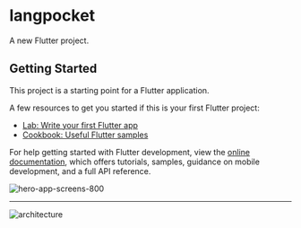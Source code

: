 # langpocket

A new Flutter project.

## Getting Started

This project is a starting point for a Flutter application.

A few resources to get you started if this is your first Flutter project:

- [Lab: Write your first Flutter app](https://docs.flutter.dev/get-started/codelab)
- [Cookbook: Useful Flutter samples](https://docs.flutter.dev/cookbook)

For help getting started with Flutter development, view the
[online documentation](https://docs.flutter.dev/), which offers tutorials,
samples, guidance on mobile development, and a full API reference.

![hero-app-screens-800](https://github.com/aliamerj/langpocket/assets/76897266/2cbda49c-7e14-44ed-ba57-ec1873505d8c)

---

![architecture](https://github.com/QLang-git/langpocket/assets/76897266/5ebcee06-9006-4696-b367-d15ae60664a6)
